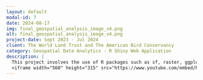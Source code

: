 ```yaml
---
layout: default
modal-id: 7
date: 2024-08-17
img: final_geospatial_analysis_image_v4.png
alt: final_geospatial_analysis_image_v4.png
project-date: Sept 2023 - Jul 2024
client: The World Land Trust and The American Bird Conservancy
category: Geospatial Data Analytics - R Shiny Web Application
description: |
  This project involves the use of R packages such as sf, raster, ggplot2, and leaflet to process and visualize geospatial data. The project includes generating map tiles using gdal and tiler for faster loading, especially when dealing with large raster datasets. An interactive data table was created using DT, allowing users to explore data, select specific areas on the Leaflet map, and download the corresponding raster data. Below is a video overview of the project:
  <iframe width="560" height="315" src="https://www.youtube.com/embed/Rd4b23zIiBc?si=yfaHE7XQA02HgUzs" title="YouTube video player" frameborder="0" allow="accelerometer; autoplay; clipboard-write; encrypted-media; gyroscope; picture-in-picture; web-share" referrerpolicy="strict-origin-when-cross-origin" allowfullscreen></iframe>
---
```

